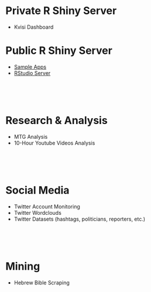 # Private R Shiny Server
* Kvisi Dashboard  
# Public R Shiny Server
* [Sample Apps](http://shiny.stedogin.xyz/sample-apps "Sample Shiny Apps")
* [RStudio Server](http://shiny.stedogin.xyz:8787 "RStudio Server")
<br/>
<br/>
<br/>

# Research & Analysis
* MTG Analysis
* 10-Hour Youtube Videos Analysis 
<br/>
<br/>
<br/>

# Social Media
* Twitter Account Monitoring
* Twitter Wordclouds
* Twitter Datasets (hashtags, politicians, reporters, etc.)
<br/>
<br/>
<br/>

# Mining
* Hebrew Bible Scraping
